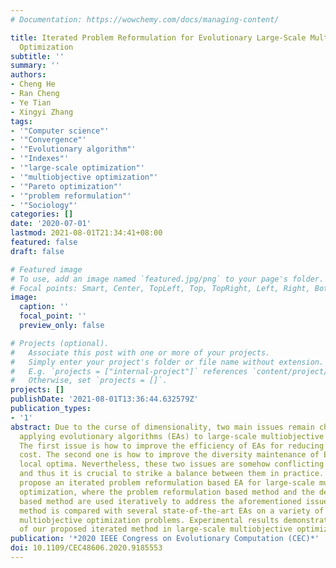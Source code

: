 ```yaml
---
# Documentation: https://wowchemy.com/docs/managing-content/

title: Iterated Problem Reformulation for Evolutionary Large-Scale Multiobjective
  Optimization
subtitle: ''
summary: ''
authors:
- Cheng He
- Ran Cheng
- Ye Tian
- Xingyi Zhang
tags:
- '"Computer science"'
- '"Convergence"'
- '"Evolutionary algorithm"'
- '"Indexes"'
- '"large-scale optimization"'
- '"multiobjective optimization"'
- '"Pareto optimization"'
- '"problem reformulation"'
- '"Sociology"'
categories: []
date: '2020-07-01'
lastmod: 2021-08-01T21:34:41+08:00
featured: false
draft: false

# Featured image
# To use, add an image named `featured.jpg/png` to your page's folder.
# Focal points: Smart, Center, TopLeft, Top, TopRight, Left, Right, BottomLeft, Bottom, BottomRight.
image:
  caption: ''
  focal_point: ''
  preview_only: false

# Projects (optional).
#   Associate this post with one or more of your projects.
#   Simply enter your project's folder or file name without extension.
#   E.g. `projects = ["internal-project"]` references `content/project/deep-learning/index.md`.
#   Otherwise, set `projects = []`.
projects: []
publishDate: '2021-08-01T13:36:44.632579Z'
publication_types:
- '1'
abstract: Due to the curse of dimensionality, two main issues remain challenging for
  applying evolutionary algorithms (EAs) to large-scale multiobjective optimization.
  The first issue is how to improve the efficiency of EAs for reducing computation
  cost. The second one is how to improve the diversity maintenance of EAs to avoid
  local optima. Nevertheless, these two issues are somehow conflicting with each other,
  and thus it is crucial to strike a balance between them in practice. Thereby, we
  propose an iterated problem reformulation based EA for large-scale multiobjective
  optimization, where the problem reformulation based method and the decomposition
  based method are used iteratively to address the aforementioned issues. The proposed
  method is compared with several state-of-the-art EAs on a variety of large-scale
  multiobjective optimization problems. Experimental results demonstrate the effectiveness
  of our proposed iterated method in large-scale multiobjective optimization.
publication: '*2020 IEEE Congress on Evolutionary Computation (CEC)*'
doi: 10.1109/CEC48606.2020.9185553
---
```


